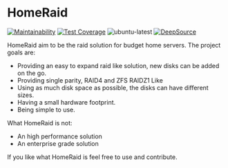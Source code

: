 # HomeRaid

[![Maintainability](https://api.codeclimate.com/v1/badges/bbfe60bb064fbfb9d6c8/maintainability)](https://codeclimate.com/github/apollace/HomeRaid/maintainability)
[![Test Coverage](https://api.codeclimate.com/v1/badges/bbfe60bb064fbfb9d6c8/test_coverage)](https://codeclimate.com/github/apollace/HomeRaid/test_coverage)
![ubuntu-latest](https://github.com/apollace/HomeRaid/actions/workflows/ubuntu-latest.yml/badge.svg)
[![DeepSource](https://deepsource.io/gh/apollace/HomeRaid.svg/?label=active+issues&show_trend=true&token=OLmPHzhEOW-wemQxLx2w9ka3)](https://deepsource.io/gh/apollace/HomeRaid/?ref=repository-badge)

HomeRaid aim to be the raid solution for budget home servers. The project goals are: 

  - Providing an easy to expand raid like solution, new disks can be added on the go.
  - Providing single parity, RAID4 and ZFS RAIDZ1 Like
  - Using as much disk space as possible, the disks can have different sizes.
  - Having a small hardware footprint.
  - Being simple to use.
 
 What HomeRaid is not:
  
  - An high performance solution 
  - An enterprise grade solution

If you like what HomeRaid is feel free to use and contribute.


